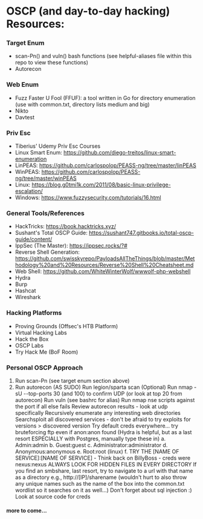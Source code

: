 # OSCP (and day-to-day hacking) Resources:

### Target Enum

* scan-Pn() and vuln() bash functions (see helpful-aliases file within this repo to view these functions)
* Autorecon

### Web Enum

* Fuzz Faster U Fool (FFUF): a tool written in Go for directory enumeration (use with common.txt, directory lists medium and big)
* Nikto
* Davtest

### Priv Esc

* Tiberius' Udemy Priv Esc Courses
* Linux Smart Enum: https://github.com/diego-treitos/linux-smart-enumeration
* LinPEAS: https://github.com/carlospolop/PEASS-ng/tree/master/linPEAS
* WinPEAS: https://github.com/carlospolop/PEASS-ng/tree/master/winPEAS
* Linux: https://blog.g0tmi1k.com/2011/08/basic-linux-privilege-escalation/
* Windows: https://www.fuzzysecurity.com/tutorials/16.html

### General Tools/References

* HackTricks: https://book.hacktricks.xyz/
* Sushant's Total OSCP Guide: https://sushant747.gitbooks.io/total-oscp-guide/content/
* IppSec (The Master): https://ippsec.rocks/?#
* Reverse Shell Generation: https://github.com/swisskyrepo/PayloadsAllTheThings/blob/master/Methodology%20and%20Resources/Reverse%20Shell%20Cheatsheet.md
* Web Shell: https://github.com/WhiteWinterWolf/wwwolf-php-webshell
* Hydra
* Burp
* Hashcat
* Wireshark

### Hacking Platforms

* Proving Grounds (Offsec's HTB Platform)
* Virtual Hacking Labs
* Hack the Box
* OSCP Labs
* Try Hack Me (BoF Room)

### Personal OSCP Approach

1. Run scan-Pn (see target enum section above)
1. Run autorecon (AS SUDO)
Run legion/sparta scan (Optional)
Run nmap -sU --top-ports 30 (and 100) to confirm UDP (or look at top 20 from autorecon)
Run vuln (see bashrc for alias)
Run nmap nse scripts against the port if all else fails
Review autorecon results - look at udp specifically
Recursively enumerate any interesting web directories
Searchsploit all discovered services - don't be afraid to try exploits for versions > discovered version
Try default creds everywhere… try bruteforcing ftp even if anon:anon found (Hydra is helpful, but as a last resort ESPECIALLY with Postgres, manually type these in)
		a. Admin:admin
		b. Guest:guest
		c. Administrator:administrator
		d. Anonymous:anonymous
		e. Root:root (linux)
		f. TRY THE [NAME OF SERVICE]:[NAME OF SERVICE] - Think back on BillyBoss - creds were nexus:nexus
ALWAYS LOOK FOR HIDDEN FILES IN EVERY DIRECTORY
If you find an smbshare, last resort, try to navigate to a url with that name as a directory e.g., http://[IP]/sharename (wouldn't hurt to also throw any unique names such as the name of the box into the common.txt wordlist so it searches on it as well…)
Don't forget about sql injection :)
Look at source code for creds


#### more to come...
